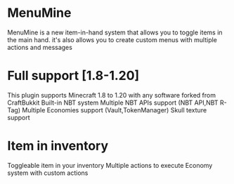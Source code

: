 # MenuMine
MenuMine is a new item-in-hand system that allows you to toggle items in the main hand.
it's also allows you to create custom menus with multiple actions and messages


# Full support [1.8-1.20]
This plugin supports Minecraft 1.8 to 1.20 with any software forked from CraftBukkit
Built-in NBT system 
Multiple NBT APIs support (NBT API,NBT R-Tag)
Multiple Economies support (Vault,TokenManager)
Skull texture support

# Item in inventory
Toggleable item in your inventory 
Multiple actions to execute
Economy system with custom actions